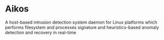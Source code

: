 # Aikos
A host-based intrusion detection system daemon for Linux platforms which
performs filesystem and processes signature and heuristics-based anomaly
detection and recovery in real-time
